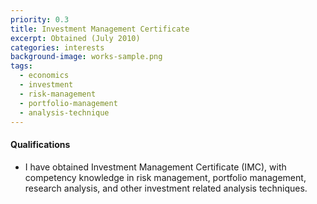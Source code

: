 ```yaml
---
priority: 0.3
title: Investment Management Certificate
excerpt: Obtained (July 2010)
categories: interests
background-image: works-sample.png
tags:
  - economics
  - investment
  - risk-management
  - portfolio-management
  - analysis-technique
---
```


#### Qualifications 

- I have obtained Investment Management Certificate (IMC), with competency knowledge in risk management, portfolio management, research analysis, and other investment related analysis techniques.